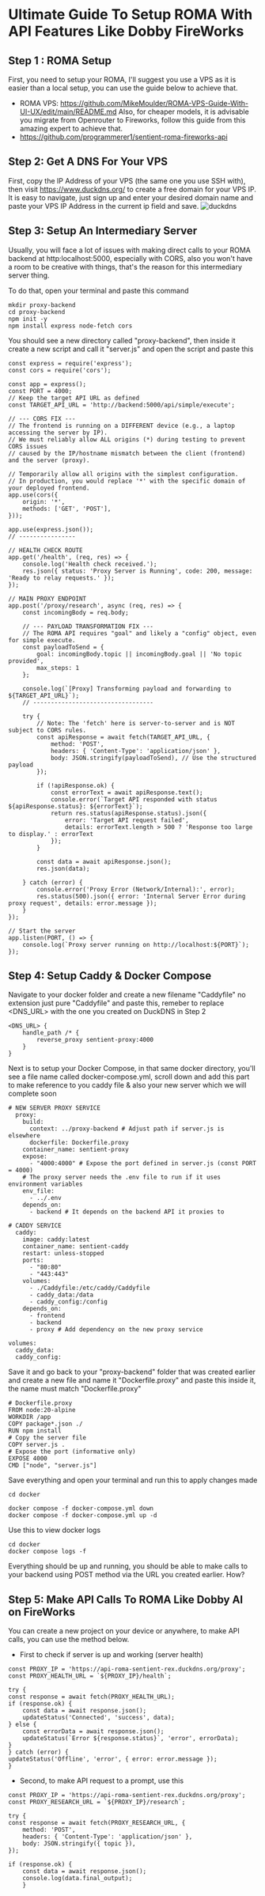 # Ultimate Guide To Setup ROMA With API Features Like Dobby FireWorks

## Step 1 : ROMA Setup
First, you need to setup your ROMA, I'll suggest you use a VPS as it is easier than a local setup, you can use the guide below to achieve that.
- ROMA VPS: https://github.com/MikeMoulder/ROMA-VPS-Guide-With-UI-UX/edit/main/README.md
Also, for cheaper models, it is advisable you migrate from Openrouter to Fireworks, follow this guide from this amazing expert to achieve that.
- https://github.com/programmerer1/sentient-roma-fireworks-api

## Step 2: Get A DNS For Your VPS
First, copy the IP Address of your VPS (the same one you use SSH with), then visit https://www.duckdns.org/ to create a free domain for your VPS IP. It is easy to navigate, just sign up and enter your desired domain name and paste your VPS IP Address in the current ip field and save. ![duckdns](duckdns.png)

## Step 3: Setup An Intermediary Server
Usually, you will face a lot of issues with making direct calls to your ROMA backend at http:localhost:5000, especially with CORS, also you won't have a room to be creative with things, that's the reason for this intermediary server thing.

To do that, open your terminal and paste this command
```
mkdir proxy-backend
cd proxy-backend
npm init -y
npm install express node-fetch cors
```
You should see a new directory called "proxy-backend", then inside it create a new script and call it "server.js" and open the script and paste this
```
const express = require('express');
const cors = require('cors');

const app = express();
const PORT = 4000;
// Keep the target API URL as defined
const TARGET_API_URL = 'http://backend:5000/api/simple/execute';

// --- CORS FIX ---
// The frontend is running on a DIFFERENT device (e.g., a laptop accessing the server by IP).
// We must reliably allow ALL origins (*) during testing to prevent CORS issues
// caused by the IP/hostname mismatch between the client (frontend) and the server (proxy).

// Temporarily allow all origins with the simplest configuration.
// In production, you would replace '*' with the specific domain of your deployed frontend.
app.use(cors({
    origin: '*',
    methods: ['GET', 'POST'],
}));

app.use(express.json());
// ----------------

// HEALTH CHECK ROUTE
app.get('/health', (req, res) => {
    console.log('Health check received.');
    res.json({ status: 'Proxy Server is Running', code: 200, message: 'Ready to relay requests.' });
});

// MAIN PROXY ENDPOINT
app.post('/proxy/research', async (req, res) => {
    const incomingBody = req.body;

    // --- PAYLOAD TRANSFORMATION FIX ---
    // The ROMA API requires "goal" and likely a "config" object, even for simple execute.
    const payloadToSend = {
        goal: incomingBody.topic || incomingBody.goal || 'No topic provided',
        max_steps: 1
    };

    console.log(`[Proxy] Transforming payload and forwarding to ${TARGET_API_URL}`);
    // ----------------------------------

    try {
        // Note: The 'fetch' here is server-to-server and is NOT subject to CORS rules.
        const apiResponse = await fetch(TARGET_API_URL, {
            method: 'POST',
            headers: { 'Content-Type': 'application/json' },
            body: JSON.stringify(payloadToSend), // Use the structured payload
        });

        if (!apiResponse.ok) {
            const errorText = await apiResponse.text();
            console.error(`Target API responded with status ${apiResponse.status}: ${errorText}`);
            return res.status(apiResponse.status).json({
                error: 'Target API request failed',
                details: errorText.length > 500 ? 'Response too large to display.' : errorText
            });
        }

        const data = await apiResponse.json();
        res.json(data);

    } catch (error) {
        console.error('Proxy Error (Network/Internal):', error);
        res.status(500).json({ error: 'Internal Server Error during proxy request', details: error.message });
    }
});

// Start the server
app.listen(PORT, () => {
    console.log(`Proxy server running on http://localhost:${PORT}`);
});

```
## Step 4: Setup Caddy & Docker Compose
Navigate to your docker folder and create a new filename "Caddyfile" no extension just pure "Caddyfile" and paste this, remeber to replace <DNS_URL> with the one you created on DuckDNS in Step 2

```
<DNS_URL> {
    handle_path /* {
        reverse_proxy sentient-proxy:4000
    }
}
```
Next is to setup your Docker Compose, in that same docker directory, you'll see a file name called docker-compose.yml, scroll down and add this part to make reference to you caddy file & also your new server which we will complete soon

```
# NEW SERVER PROXY SERVICE
  proxy:
    build:
      context: ../proxy-backend # Adjust path if server.js is elsewhere
      dockerfile: Dockerfile.proxy
    container_name: sentient-proxy
    expose:
      - "4000:4000" # Expose the port defined in server.js (const PORT = 4000)
    # The proxy server needs the .env file to run if it uses environment variables
    env_file:
      - ../.env 
    depends_on:
      - backend # It depends on the backend API it proxies to
      
# CADDY SERVICE
  caddy:
    image: caddy:latest
    container_name: sentient-caddy
    restart: unless-stopped
    ports:
      - "80:80"
      - "443:443"
    volumes:
      - ./Caddyfile:/etc/caddy/Caddyfile
      - caddy_data:/data
      - caddy_config:/config
    depends_on:
      - frontend
      - backend
      - proxy # Add dependency on the new proxy service

volumes:
  caddy_data:
  caddy_config:
```
Save it and go back to your "proxy-backend" folder that was created earlier and create a new file and name it "Dockerfile.proxy" and paste this inside it, the name must match "Dockerfile.proxy"

```
# Dockerfile.proxy
FROM node:20-alpine
WORKDIR /app
COPY package*.json ./
RUN npm install
# Copy the server file
COPY server.js .
# Expose the port (informative only)
EXPOSE 4000
CMD ["node", "server.js"]
```
Save everything and open your terminal and run this to apply changes made
```
cd docker

docker compose -f docker-compose.yml down
docker compose -f docker-compose.yml up -d
```
Use this to view docker logs
```
cd docker
docker compose logs -f
```
Everything should be up and running, you should be able to make calls to your backend using POST method via the URL you created earlier. How? 

## Step 5: Make API Calls To ROMA Like Dobby AI on FireWorks
You can create a new project on your device or anywhere, to make API calls, you can use the method below.
- First to check if server is up and working (server health)

```
const PROXY_IP = 'https://api-roma-sentient-rex.duckdns.org/proxy';
const PROXY_HEALTH_URL = `${PROXY_IP}/health`;

try {
const response = await fetch(PROXY_HEALTH_URL);
if (response.ok) {
    const data = await response.json();
    updateStatus('Connected', 'success', data);
} else {
    const errorData = await response.json();
    updateStatus(`Error ${response.status}`, 'error', errorData);
}
} catch (error) {
updateStatus('Offline', 'error', { error: error.message });
}
```

- Second, to make API request to a prompt, use this
```
const PROXY_IP = 'https://api-roma-sentient-rex.duckdns.org/proxy';
const PROXY_RESEARCH_URL = `${PROXY_IP}/research`;

try {
const response = await fetch(PROXY_RESEARCH_URL, {
    method: 'POST',
    headers: { 'Content-Type': 'application/json' },
    body: JSON.stringify({ topic }),
});

if (response.ok) {
    const data = await response.json();
    console.log(data.final_output);
    }
```
